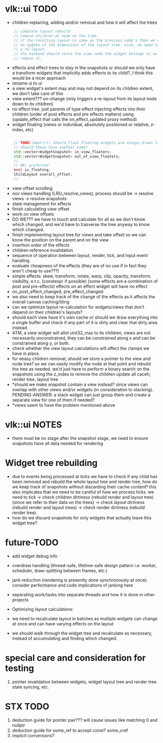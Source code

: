 
# vlk::ui TODO

- children replacing, adding and/or removal and how it will affect the trees

```cpp
    // complete layout rebuild
    // remove children at node on the tree.
    // if the resulting layout is same as the previous node's then we don't need
    // an update of the dimensions of the layout tree. else, we need to perform
    // a re-layout.
    // the backend should store the view node the widget belongs to so we can
    // remove it.

```

- effects and effect trees to stay in the snapshots or should we only have a transform widgets that implicitly adds effects to its child?, I think this would be a nicer approach
- rename ui to ui
- a view widget's extent may and may not depend on its children extent, we don't take care of this
- view extent??? on-change (only triggers a re-layout from its layout node down to its children)
- no effect tree. just parents of type effect injecting effects into their children (order of post effects and pre effects matters) using (update_effect that calls the on_effect_updated proxy method)
- widget floating (views or individual, absolutely positioned or relative, z-index, etc)

```cpp

    // TODO(lamarrr): should_float floating widgets are always drawn last
    // should these have another name?
    std::vector<WidgetSnapshot> in_view_floaters;
    std::vector<WidgetSnapshot> out_of_view_floaters;
    //
    // OR: preferred
    bool is_floating;
    ChildLayout overall_offset;
    //

```


- view offset scrolling
- oov views handling (LRU_resolve_views), process should be -> resolve views -> resolve snapshots
- state management for effects
- finish calculating view offset
- work on view offsets
- DO WE??? we have to touch and calculate for all as we don't know which changed, and we'd have to trasverse the tree anyway to know which changed.
- finish implementing layout tree for views and take offset so we can know the position on the parent and on the view
- insertion order of the effects
- children reference invalidation.
- sequence of operation between layout, render, tick, and input event handling
- evaluate cheapness of the effects (they are of no use if in fact they aren't cheap to use???)
- simple effects: skew, transform, rotate, warp, clip, opacity, transform, visibility, e.t.c. (constexpr if possible) (some effects are a combination of post and pre-effects) effects on an effect widget will have no effect
- on_post_effect_changed, pre_effect_changed
- we also need to keep track of the change of the effects as it affects the overall canvas caching/tiling
- can we optimize layout re-calculation  for widgets/views that don't depend on their children's layouts?
- should each view have it's own cache or should we draw everything into a single buffer and check if any part of it is dirty and clear that dirty area instead.
- ATM, a view widget will allot uint32_max to its children, views are not necessarily unconstrained, they can be constrained along x and can be constrained along y, or both.
- check whether the view layout calculations will affect the clamps we have in place.
- for eeasy children removal, should we store a pointer to the view and node tree? so we can easily modify the node at that point and rebuild the tree as needed. we'd just have to perform a binary search on the snapshots using the z_index to remove the children update all caceh; render tree, layout tree
- *should we make snapshot contain a view instead? since views can overlap with other views and/or widgets (in consideration to stacking). PENDING-ANSWER: a stack widget can just group them and create a separate view for one of them if needed?
- *views seem to have the problem mentioned above

# vlk::ui NOTES
- there must be no stage after the snapshot stage, we need to ensure snapshots have all data needed for rendering


# Widget tree rebuilding
- due to events being processed at ticks we have to check if any child has been removed and rebuild the whole layout tree and render tree, how do we keep track of snapshots without discarding their cache content? this also implicates that we need to be careful of how we process ticks. we need to tick -> check children dirtiness (rebuild render and layout tree) (since we refer to their data on the trees) -> check layout dirtiness (rebuild render and layout trees) -> check render dirtiness (rebuild render tree).
- how do we discard snapshots for only widgets that actually leave this widget tree?



# future-TODO
- add widget debug info
- overdraw handling (thread-safe, lifetime-safe design pattern i.e. worker, scheduler, draw-splitting between frames, etc.)
- jank reduction (rendering is presently done synchronously at once). consider performance and code implications of janking here
- separating work/tasks into separate threads and how it is done in other projects

- Optimizing layout calculations:
- we need to recalculate layout in batches as multiple widgets can change at once and can have varying effects on the layout
- we should walk through the widget tree and recalculate as necessary, instead of accumulating and finding which changed.

# special care and consideration for testing
1. pointer invalidation between widgets, widget layout tree and render tree. state syncing, etc.


# STX TODO
1. deduction guide for pointer pair??? will cause issues like matching 0 and nullptr
2. deduction guide for some_ref to accept const? some_cref
3. implicit conversions?
